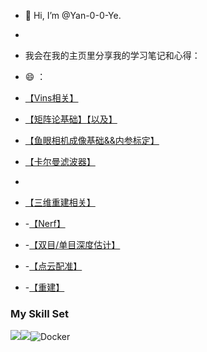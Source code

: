 - 👋 Hi, I’m @Yan-0-0-Ye.
-  
- 我会在我的主页里分享我的学习笔记和心得：
- 😄 ：
- [【Vins相关】](https://zhuanlan.zhihu.com/p/700462745)
- [【矩阵论基础】](https://zhuanlan.zhihu.com/p/694590476)[【以及】](https://zhuanlan.zhihu.com/p/700757358)
- [【鱼眼相机成像基础&&内参标定】](https://zhuanlan.zhihu.com/p/693860029)
- [【卡尔曼滤波器】](https://zhuanlan.zhihu.com/p/706938733)

- 
- [【三维重建相关】]()
- -[【Nerf】](https://zhuanlan.zhihu.com/p/708978746)
- -[【双目/单目深度估计】]()
- -[【点云配准】]()
- -[【重建】]()
### My Skill Set

![](https://img.shields.io/badge/Python-3776AB?style=for-the-badge&logo=python&logoColor=white)![](https://img.shields.io/badge/C%2B%2B-00599C?style=for-the-badge&logo=c%2B%2B&logoColor=white)![Docker](https://img.shields.io/badge/Docker-2496ED?style=for-the-badge&logo=docker&logoColor=white)



<!---
Yan-0-0-Ye/Yan-0-0-Ye is a ✨ special ✨ repository because its `README.md` (this file) appears on your GitHub profile.
You can click the Preview link to take a look at your changes.
--->

